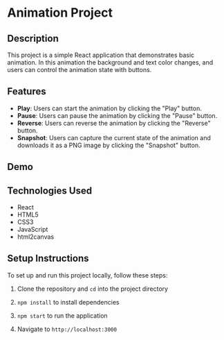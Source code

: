 # Animation Project

## Description
This project is a simple React application that demonstrates basic animation. In this animation the background and text color changes, and users can control the animation state with buttons.

## Features
- **Play**: Users can start the animation by clicking the "Play" button.
- **Pause**: Users can pause the animation by clicking the "Pause" button.
- **Reverse**: Users can reverse the animation by clicking the "Reverse" button. 
- **Snapshot**: Users can capture the current state of the animation and downloads it as a PNG image by clicking the "Snapshot" button. 

## Demo

## Technologies Used
- React
- HTML5
- CSS3
- JavaScript
- html2canvas


## Setup Instructions
To set up and run this project locally, follow these steps:

1. Clone the repository and `cd` into the project directory

2. `npm install` to install dependencies 

3. `npm start` to run the application

4. Navigate to `http://localhost:3000`
